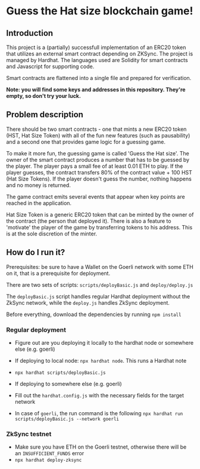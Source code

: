 # Guess the Hat size blockchain game!

## Introduction

This project is a (partially) successfull implementation of an ERC20 token
that utilizes an external smart contract depending on ZKSync. The project is managed by
Hardhat. The languages used are Solidity for smart contracts and Javascript for
supporting code.

Smart contracts are flattened into a single file and prepared for verification.

**Note: you will find some keys and addresses in this repository. They're empty,
so don't try your luck.**

## Problem description

There should be two smart contracts - one that mints a new ERC20 token (HST, 
Hat Size Token) with all
of the fun new features (such as pausability) and a second one that provides game
logic for a guessing game. 

To make it more fun, the guessing game is called 'Guess the Hat size'. The owner
of the smart contract produces a number that has to be guessed by the player.
The player pays a small fee of at least 0.01 ETH to play. If the player guesses,
the contract transfers 80% of the contract value + 100 HST (Hat Size Tokens).
If the player doesn't guess the number, nothing happens and no money is returned.

The game contract emits several events that appear when key points are reached
in the application.

Hat Size Token is a generic ERC20 token that can be minted by the owner of the
contract (the person that deployed it). There is also a feature to 'motivate'
the player of the game by transferring tokens to his address. This is at the sole
discretion of the minter.

## How do I run it?

Prerequisites: be sure to have a Wallet on the Goerli network with some ETH on it,
that is a prerequisite for deployment.

There are two sets of scripts: `scripts/deployBasic.js` and `deploy/deploy.js`

The `deployBasic.js` script handles regular Hardhat deployment without the
ZkSync network, while the `deploy.js` handles ZkSync deployment.

Before everything, download the dependencies by running `npm install`

### Regular deployment

* Figure out are you deploying it locally to the hardhat node or somewhere else
(e.g. goerli)
* If deploying to local node: `npx hardhat node`. This runs a Hardhat note
* `npx hardhat scripts/deployBasic.js`

* If deploying to somewhere else (e.g. goerli)
* Fill out the `hardhat.config.js` with the necessary fields for the target network
* In case of `goerli`, the run command is the following `npx hardhat run scripts/deployBasic.js --network goerli`

### ZkSync testnet

* Make sure you have ETH on the Goerli testnet, otherwise there will be an 
`INSUFFICIENT_FUNDS` error
* `npx hardhat deploy-zksync`
